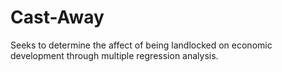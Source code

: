 # Cast-Away

Seeks to determine the affect of being landlocked on economic development through multiple regression analysis.
